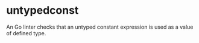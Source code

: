 # untypedconst
An Go linter checks that an untyped constant expression is used as a value of defined type.
